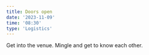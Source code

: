 ```yaml
---
title: Doors open
date: '2023-11-09'
time: '08:30'
type: 'Logistics'
---
```


Get into the venue. Mingle and get to know each other.